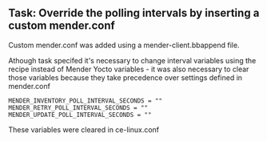 ## Task: Override the polling intervals by inserting a custom mender.conf

Custom mender.conf was added using a mender-client.bbappend file.

Athough task specifed it's necessary to change interval variables using the recipe instead of Mender Yocto variables -
it was also necessary to clear those variables because they take precedence over settings defined in mender.conf

```
MENDER_INVENTORY_POLL_INTERVAL_SECONDS = ""
MENDER_RETRY_POLL_INTERVAL_SECONDS = ""
MENDER_UPDATE_POLL_INTERVAL_SECONDS = ""
```

These variables were cleared in ce-linux.conf
